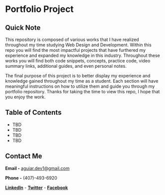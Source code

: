 # Portfolio Project

## Quick Note

This repository is composed of various works that I have realized throughout my time studying Web Design and Development. Within this repo you will find the most impactful projects that have furthered my experience and expanded my knowledge in this industry. Throughout these works you will find both code snippets, concepts, practice code, video summary links, additional guides, and even personal notes.

The final purpose of this project is to better display my experience and knowledge gained throughout my time as a student. Each section will have meaningful instructions on how to utilize them and guide you through my portfolio repository. Thanks for taking the time to view this repo, I hope that you enjoy the work.

## Table of Contents

- TBD
- TBD
- TBD
- TBD

## Contact Me

**Email -** aguiar.dev1@gmail.com

**Phone -** (407)-493-6920

**[LinkedIn](https://www.linkedin.com/in/aguiar-dev)** - **[Twitter](https://twitter.com/aguiar_dev)** - **[Facebook](https://www.facebook.com/aguiar.dev)**

